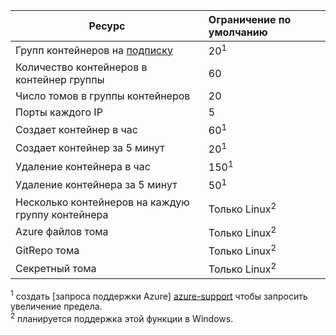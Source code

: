 | Ресурс | Ограничение по умолчанию |
| --- | :--- |
| Групп контейнеров на [подписку](../articles/billing-buy-sign-up-azure-subscription.md) | 20<sup>1</sup> |
| Количество контейнеров в контейнер группы | 60 |
| Число томов в группы контейнеров | 20 |
| Порты каждого IP | 5 |
| Создает контейнер в час |60<sup>1</sup> |
| Создает контейнер за 5 минут | 20<sup>1</sup> |
| Удаление контейнера в час | 150<sup>1</sup> |
| Удаление контейнера за 5 минут | 50<sup>1</sup> |
| Несколько контейнеров на каждую группу контейнера | Только Linux<sup>2</sup> |
| Azure файлов тома | Только Linux<sup>2</sup> |
| GitRepo тома | Только Linux<sup>2</sup> |
| Секретный тома | Только Linux<sup>2</sup> |

<sup>1</sup> создать [запроса поддержки Azure] [ azure-support] чтобы запросить увеличение предела.<br />
<sup>2</sup> планируется поддержка этой функции в Windows.

<!-- LINKS - External -->
[azure-support]: https://ms.portal.azure.com/#blade/Microsoft_Azure_Support/HelpAndSupportBlade/newsupportrequest
